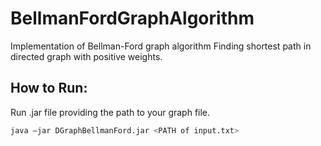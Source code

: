 # BellmanFordGraphAlgorithm
Implementation of Bellman-Ford graph algorithm
Finding shortest path in directed graph with positive weights.

## How to Run:

Run .jar file providing the path to your graph file.

```sh
java –jar DGraphBellmanFord.jar <PATH of input.txt> 
```
